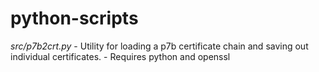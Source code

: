 python-scripts
==============

*src/p7b2crt.py*
	- Utility for loading a p7b certificate chain and saving out individual certificates.
		- Requires python and openssl